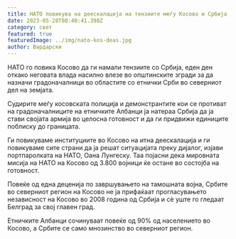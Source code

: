 ```yaml
---
title: НАТО повикува на деескалација на тензиите меѓу Косово и Србија
date: 2023-05-28T08:40:41.398Z
category: свет
featured: true
featuredImage: ../img/nato-kos-deas.jpg
author: Вардарски
---
```

НАТО го повика Косово да ги намали тензиите со Србија, еден ден откако неговата влада насилно влезе во општинските згради за да назначи градоначалници во областите со етнички Срби во северниот дел на земјата.

Судирите меѓу косовската полиција и демонстрантите кои се противат на градоначалниците на етничките Албанци ја натераа Србија да ја стави својата армија во целосна готовност и да ги придвижи единиците поблиску до границата.

Ги повикуваме институциите во Косово на итна деескалација и ги повикуваме сите страни да ја решат ситуацијата преку дијалог, изјави портпаролката на НАТО, Оана Лунгеску. Таа појасни дека мировната мисија на НАТО на Косово од 3.800 војници ќе остане во состојба на готовност.

Повеќе од една деценија по завршувањето на тамошната војна, Србите во северниот регион на Косово не ја прифаќаат прогласувањето независност на Косово во 2008 година од Србија и сè уште го гледаат Белград за свој главен град.

Етничките Албанци сочинуваат повеќе од 90% од населението во Косово, а Србите се само мнозинство во северниот регион.
